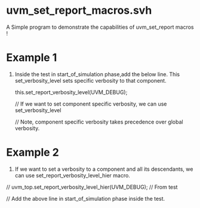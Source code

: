 # uvm_set_report_macros.svh
A Simple program to demonstrate the capabilities of uvm_set_report macros !

# Example 1

1) Inside the test in start_of_simulation phase,add the below line. This set_verbosity_level sets specific verbosity to that component.
    
    this.set_report_verbosity_level(UVM_DEBUG); 
    
    // If we want to set component specific verbosity, we can use set_verbosity_level
    
    // Note, component specific verbosity takes precedence over global verbosity.
    
# Example 2

1) If we want to set a verbosity to a component and all its descendants, we can use set_report_verbosity_level_hier macro.

// uvm_top.set_report_verbosity_level_hier(UVM_DEBUG); // From test

// Add the above line in start_of_simulation phase inside the test.

